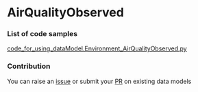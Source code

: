 # AirQualityObserved

### List of code samples 

<!-- 50-List of code -->

<!-- [code entry](link) -->
[code_for_using_dataModel.Environment_AirQualityObserved.py](https://github.com/smart-data-models/dataModel.Environment/blob/master/AirQualityObserved/code/code_for_using_dataModel.Environment_AirQualityObserved.py)


<!-- /50-List of code -->

### Contribution
You can raise an [issue](https://github.com/smart-data-models/dataModel.Environment/issues) or submit your [PR](https://github.com/smart-data-models/dataModel.Environment/pulls) on existing data models
